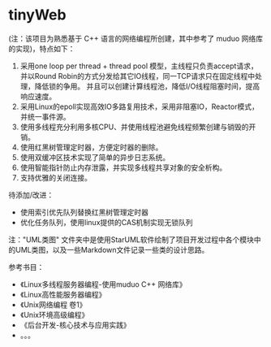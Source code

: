 # tinyWeb
(注：该项目为熟悉基于 C++ 语言的网络编程所创建，其中参考了 muduo 网络库的实现)，特点如下：
1. 采用one loop per thread + thread pool 模型，主线程只负责accept请求，并以Round Robin的方式分发给其它IO线程，同一TCP请求只在固定线程中处理，降低锁的争用。
  并且可以创建计算线程池，降低I/O线程阻塞时间，提高响应速度。
2. 采用Linux的epoll实现高效IO多路复用技术，采用非阻塞IO，Reactor模式，并统一事件源。
3. 使用多线程充分利用多核CPU、并使用线程池避免线程频繁创建与销毁的开销。
4. 使用红黑树管理定时器，方便定时器的删除。
5. 使用双缓冲区技术实现了简单的异步日志系统。
6. 使用智能指针防止内存泄露，并实现多线程共享对象的安全析构。
7. 支持优雅的关闭连接。

待添加/改进：
- 使用索引优先队列替换红黑树管理定时器
- 优化任务队列，使用linux提供的CAS机制实现无锁队列

注："UML类图" 文件夹中是使用StarUML软件绘制了项目开发过程中各个模块中的UML类图，以及一些Markdown文件记录一些类的设计思路。

参考书目：
- 《Linux多线程服务器编程-使用muduo C++ 网络库》
- 《Linux高性能服务器编程》
- 《Unix网络编程 卷1》
- 《Unix环境高级编程》
- 《后台开发-核心技术与应用实践》
- 。。。
